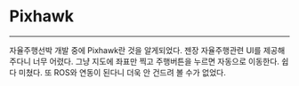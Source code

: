 # Pixhawk
----------------------------------
자율주행선박 개발 중에 Pixhawk란 것을 알게되었다. 젠장 자율주행관련 UI를 제공해주다니 너무 어렸다.
그냥 지도에 좌표만 찍고 주행버튼을 누르면 자동으로 이동한다. 쉽다 미쳤다. 또 ROS와 연동이 된다니 더욱 안 건드려 볼 수가 없었다.
